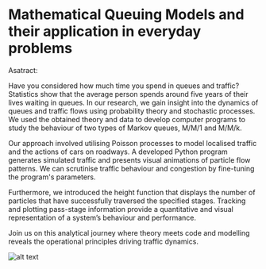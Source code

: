 
# Mathematical Queuing Models and their application in everyday problems

Asatract: 

Have you considered how much time you spend in queues and traffic? Statistics show that the average person spends around five years of their lives waiting in queues.
In our research, we gain insight into the dynamics of queues and traffic flows using probability theory and stochastic processes. We used the obtained theory and data to develop computer programs to study the behaviour of two types of Markov queues, M/M/1 and M/M/k.


Our approach involved utilising Poisson processes to model localised traffic and the actions of cars on roadways. A developed Python program generates simulated traffic and presents visual animations of particle flow patterns. We can scrutinise
traffic behaviour and congestion by fine-tuning the program's parameters.


Furthermore, we introduced the height function that displays the number of particles that have successfully traversed the specified stages. Tracking and plotting pass-stage information provide a quantitative and visual representation of a system’s behaviour and performance.


Join us on this analytical journey where theory meets code and modelling reveals the operational principles driving traffic dynamics.


![alt text](http://url/to/img.png)
